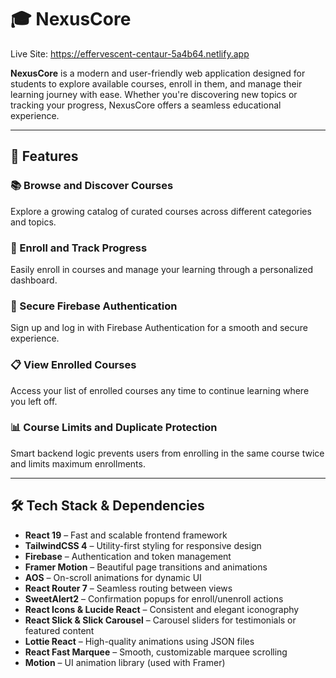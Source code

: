 # 🎓 NexusCore

Live Site: https://effervescent-centaur-5a4b64.netlify.app

**NexusCore** is a modern and user-friendly web application designed for students to explore available courses, enroll in them, and manage their learning journey with ease. Whether you're discovering new topics or tracking your progress, NexusCore offers a seamless educational experience.

---

## 🌟 Features

### 📚 Browse and Discover Courses  
Explore a growing catalog of curated courses across different categories and topics.

### 📝 Enroll and Track Progress  
Easily enroll in courses and manage your learning through a personalized dashboard.

### 🔐 Secure Firebase Authentication  
Sign up and log in with Firebase Authentication for a smooth and secure experience.

### 📋 View Enrolled Courses  
Access your list of enrolled courses any time to continue learning where you left off.

### 📊 Course Limits and Duplicate Protection  
Smart backend logic prevents users from enrolling in the same course twice and limits maximum enrollments.

---

## 🛠 Tech Stack & Dependencies

- **React 19** – Fast and scalable frontend framework  
- **TailwindCSS 4** – Utility-first styling for responsive design  
- **Firebase** – Authentication and token management  
- **Framer Motion** – Beautiful page transitions and animations  
- **AOS** – On-scroll animations for dynamic UI  
- **React Router 7** – Seamless routing between views  
- **SweetAlert2** – Confirmation popups for enroll/unenroll actions  
- **React Icons & Lucide React** – Consistent and elegant iconography  
- **React Slick & Slick Carousel** – Carousel sliders for testimonials or featured content  
- **Lottie React** – High-quality animations using JSON files  
- **React Fast Marquee** – Smooth, customizable marquee scrolling  
- **Motion** – UI animation library (used with Framer)
